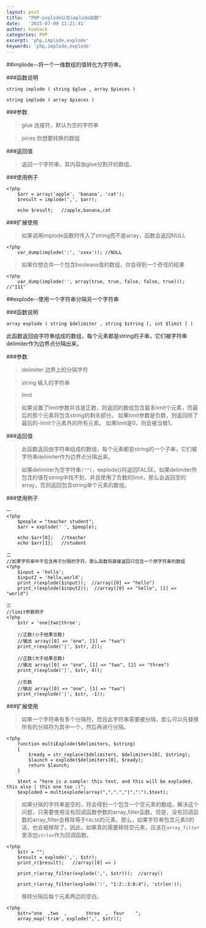 ```yaml
---
layout: post
title:  "PHP-explode以及implode函数"
date:   '2015-07-09 11:21:41'
author: hoohack
categories: PHP
excerpt: 'php,implode,explode'
keywords: 'php,implode,explode'
---
```


##implode--将一个一维数组的值转化为字符串。

###函数说明

`string implode ( string $glue , array $pieces )`

`string implode ( array $pieces )`

###参数
>glue 连接符，默认为空的字符串

>pices 你想要转换的数组

<!--more-->

###返回值
>返回一个字符串，其内容由glue分割开的数组。

###使用例子

    <?php
        $arr = array('apple', 'banana', 'cat');
        $result = implode(',', $arr);

        echo $result;   //apple,banana,cat

###扩展使用
>如果调用implode函数时传入了string而不是array，函数会返回NULL

    <?php
        var_dump(implode(':', 'xxxx')); //NULL

>如果你想合并一个包含booleans值的数组，你会得到一个奇怪的结果

    <?php
        var_dump(implode('', array(true, true, false, false, true)));   //"111"

##explode--使用一个字符串分隔另一个字符串

###函数说明

`array explode ( string $delimiter , string $string [, int $limit ] )`

此函数返回由字符串组成的数组，每个元素都是string的子串，它们被字符串delimiter作为边界点分隔出来。

###参数

>delimiter 边界上的分隔字符

>string 输入的字符串

>limit

>如果设置了limit参数并且是正数，则返回的数组包含最多limit个元素，而最后的那个元素将包含string的剩余部分。
>如果limit参数是负数，则返回除了最后的-limit个元素外的所有元素。
>如果limit是0，则会被当做1。

###返回值
>此函数返回由字符串组成的数组，每个元素都是string的一个子串，它们被字符串delimiter作为边界点分隔出来。

>如果delimiter为空字符串`("")`，explode()将返回FALSE。如果delimiter所包含的值在string中找不到，并且使用了负数的limit，那么会返回空的array，否则返回包含string单个元素的数组。

###使用例子

    一
    <?php
        $people = "teacher student";
        $arr = explode(' ', $people);

        echo $arr[0];   //teacher
        echo $arr[1];   //student

    二
    //如果字符串中不包含用于分隔的字符，那么函数将直接返回只包含一个原字符串的数组
    <?php
        $input = 'hello';
        $input2 = 'hello,world';
        print_r(explode($input));  //array([0] => "hello")
        print_r(explode($input2));  //array([0] => "hello", [1] => "world")

    三
    //limit参数例子
    <?php
        $str = 'one|two|three';

        //正数(小于结果总数)
        //输出 array([0] => "one", [1] => "two")
        print_r(explode('|', $str, 2));

        //正数(大于结果总数)
        //输出 array([0] => "one", [1] => "two", [2] => "three")
        print_r(explode('|', $str, 4));

        //负数
        //输出 array([0] => "one", [1] => "two")
        print_r(explode('|', $str, -1));

###扩展使用
>如果一个字符串有多个分隔符，而且此字符串需要被分隔，那么可以先替换所有的分隔符为其中一个，然后再进行分隔。

    <?php
        function multiExplode($delimiters, $string)
        {
            $ready = str_replace($delimiters, $delimiters[0], $string);
            $launch = explode($delimiters[0], $ready);
            return $launch;
        }

        $text = "here is a sample: this text, and this will be exploded. this also | this one too :)";
        $exploded = multiexplode(array(",",".","|",":"),$text);

>如果分隔的字符串是空的，将会得到一个包含一个空元素的数组。解决这个问题，只需要使用没有回调函数参数的array_filter函数。但是，没有回调函数的array_filter会移除等于`FALSE`的元素。那么，如果字符串包含元素0的话，也会被移除了。因此，如果真的需要移除空元素，应该在`array_filter`里添加`strlen`作为回调函数。

    <?php
        $str = "";
        $result = explode(',', $str);
        print_r($result);   //array([0] => )

        print_r(array_filter(explode(',', $str)));  //array()

        print_r(array_filter(explode(':', "1:2::3:0:4"), 'strlen'));

>移除分隔后每个元素两边的空白。

    <?php
        $str="one  ,two  ,       three  ,  four    ";
        array_map('trim', explode(',', $str));
